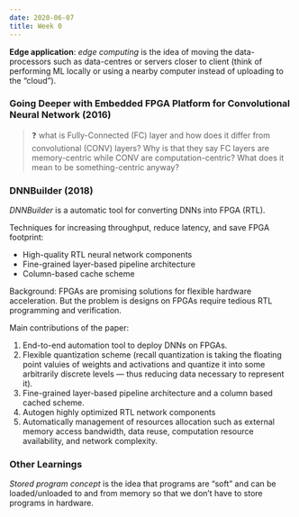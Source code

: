 ```yaml
---
date: 2020-06-07
title: Week 0
---
```


**Edge application**: *edge computing* is the idea of moving the data-processors such as data-centres or servers closer to client (think of performing ML locally or using a nearby computer instead of uploading to the “cloud”). 

### Going Deeper with Embedded FPGA Platform for Convolutional Neural Network (2016)

> ❓ what is Fully-Connected (FC) layer and how does it differ from convolutional (CONV) layers? Why is that they say FC layers are memory-centric while CONV are computation-centric? What does it mean to be something-centric anyway?



### DNNBuilder (2018)

*DNNBuilder* is a automatic tool for converting DNNs into FPGA (RTL). 

Techniques for increasing throughput, reduce latency, and save FPGA footprint:

- High-quality RTL neural network components
- Fine-grained layer-based pipeline architecture
- Column-based cache scheme

Background: FPGAs are promising solutions for flexible hardware acceleration. But the problem is designs on FPGAs require tedious RTL programming and verification.

Main contributions of the paper:

1. End-to-end automation tool to deploy DNNs on FPGAs.
2. Flexible quantization scheme (recall quantization is taking the floating point valuies of weights and activations and quantize it into some arbitrarily discrete levels — thus reducing data necessary to represent it).
3. Fine-grained layer-based pipeline architecture and a column based cached scheme.
4. Autogen highly optimized RTL network components
5. Automatically management of resources allocation such as external memory access bandwidth, data reuse, computation resource availability, and network complexity.

### Other Learnings

*Stored program concept* is the idea that programs are “soft” and can be loaded/unloaded to and from memory so that we don’t have to store programs in hardware. 